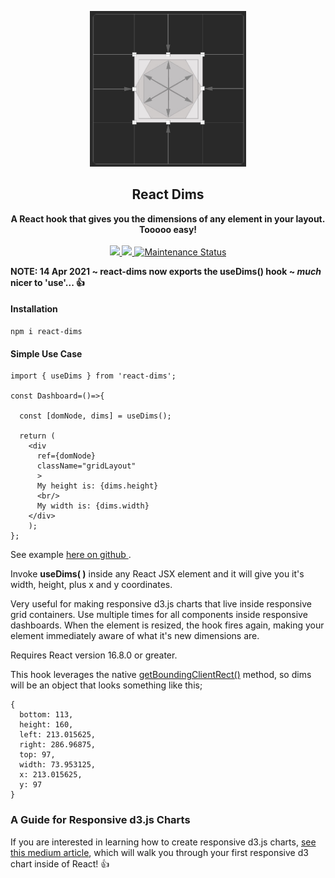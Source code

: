 <p align="center"><img src="https://raw.githubusercontent.com/DavidODonovan/react-dims/master/darkLogo.jpg" width=250></p>


<h2 align="center">React Dims</h2>
<p align="center">
<strong>
A React hook that gives you the dimensions of any element in your layout. Tooooo easy!
</strong>
<br><br>
<!-- downloads per week-->
<a href="https://npmjs.com/package/react-dims">
  <img src="https://img.shields.io/npm/dw/react-dims.svg"/>
</a>

<!-- npm version -->
<a href="https://npmjs.com/package/react-dims">
  <img src="https://img.shields.io/npm/v/react-dims.svg"/>
</a>

<!-- maintenance statuss-->
<a href="https://github.com/DavidODonovan/react-dims#maintenance-status">
  <img alt="Maintenance Status" src="https://img.shields.io/badge/maintenance-active-green.svg"/>
</a>

</p>

<p>
<strong>NOTE: 14 Apr 2021 ~ react-dims now exports the useDims() hook ~  <em>much</em> nicer to 'use'...  👍</strong>
</p>

#### Installation

```code
npm i react-dims
```
#### Simple Use Case

```code
import { useDims } from 'react-dims';

const Dashboard=()=>{

  const [domNode, dims] = useDims();

  return (
    <div
      ref={domNode}
      className="gridLayout"
      >
      My height is: {dims.height}
      <br/>
      My width is: {dims.width}
    </div>
    );
};

```
See example [here on github ](https://github.com/DavidODonovan/react-dims/tree/master/examples).

<p>
Invoke <strong>useDims( )</strong>  inside any React JSX element and it will give you it's width, height, plus x and y coordinates.
</p>
<p>
Very useful for making responsive d3.js charts that live inside responsive grid containers. Use multiple times for all components inside responsive dashboards.
When the element is resized, the hook fires again, making your element immediately aware of what it's new dimensions are.
</p>

<p>
Requires React version 16.8.0 or greater.
</p>


This hook leverages the native [getBoundingClientRect()](https://developer.mozilla.org/en-US/docs/Web/API/Element/getBoundingClientRect) method, so dims will be an object that looks something like this;

```code
{
  bottom: 113,
  height: 160,
  left: 213.015625,
  right: 286.96875,
  top: 97,
  width: 73.953125,
  x: 213.015625,
  y: 97
}
```
### A Guide for Responsive d3.js Charts
If you are interested in learning how to create responsive d3.js charts,  [see this medium article](https://medium.com/nightingale/d3-and-react-a-design-pattern-for-responsive-charts-f77337d37ab9),  which will walk you through your first responsive d3 chart inside of React! 👍
